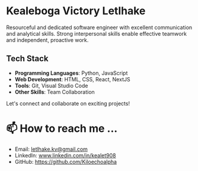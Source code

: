 # Kealeboga Victory Letlhake

Resourceful and dedicated software engineer with excellent communication and analytical skills. Strong interpersonal skills enable effective teamwork and independent, proactive work.


## Tech Stack

- **Programming Languages**: Python, JavaScript
- **Web Development**: HTML, CSS, React, NextJS
- **Tools**: Git, Visual Studio Code
- **Other Skills**: Team Collaboration

Let's connect and collaborate on exciting projects!


# 📫 How to reach me ...
- Email: letlhake.kv@gmail.com
- LinkedIn: www.linkedin.com/in/kealet908
- GitHub: https://github.com/Kiloechoalpha
